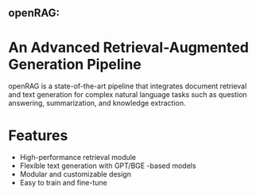 ## openRAG: 
# An Advanced Retrieval-Augmented Generation Pipeline

openRAG is a state-of-the-art pipeline that integrates document retrieval and text generation for complex natural language tasks such as question answering, summarization, and knowledge extraction.

# Features
- High-performance retrieval module 
- Flexible text generation with GPT/BGE -based models
- Modular and customizable design
- Easy to train and fine-tune
